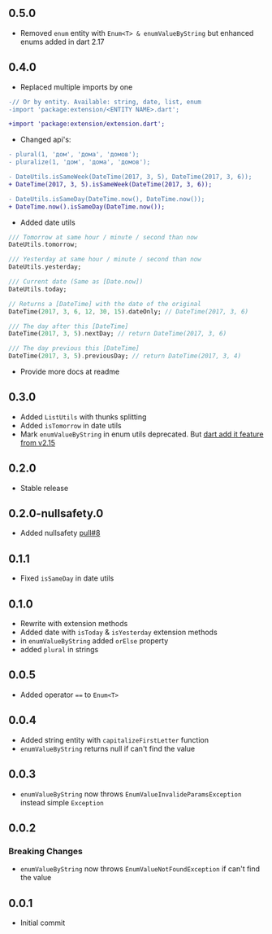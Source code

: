 [comment]: <> (Changelog bum example)
[comment]: <> (## version)
[comment]: <> (### Breaking Changes or ### New Features)
[comment]: <> (* Change description)

## 0.5.0

* Removed `enum` entity with `Enum<T> & enumValueByString` but enhanced enums added in dart 2.17 

## 0.4.0

* Replaced multiple imports by one 
```diff
-// Or by entity. Available: string, date, list, enum
-import 'package:extension/<ENTITY NAME>.dart';

+import 'package:extension/extension.dart';
```
* Changed api's: 
```diff
- plural(1, 'дом', 'дома', 'домов');
- pluralize(1, 'дом', 'дома', 'домов');

- DateUtils.isSameWeek(DateTime(2017, 3, 5), DateTime(2017, 3, 6));
+ DateTime(2017, 3, 5).isSameWeek(DateTime(2017, 3, 6));

- DateUtils.isSameDay(DateTime.now(), DateTime.now());
+ DateTime.now().isSameDay(DateTime.now());
```
* Added date utils 
```dart
/// Tomorrow at same hour / minute / second than now
DateUtils.tomorrow;

/// Yesterday at same hour / minute / second than now
DateUtils.yesterday;

/// Current date (Same as [Date.now])
DateUtils.today;

// Returns a [DateTime] with the date of the original
DateTime(2017, 3, 6, 12, 30, 15).dateOnly; // DateTime(2017, 3, 6)

/// The day after this [DateTime]
DateTime(2017, 3, 5).nextDay; // return DateTime(2017, 3, 6)

/// The day previous this [DateTime]
DateTime(2017, 3, 5).previousDay; // return DateTime(2017, 3, 4)
```
* Provide more docs at readme

## 0.3.0

* Added `ListUtils` with thunks splitting
* Added `isTomorrow` in date utils
* Mark `enumValueByString` in enum utils deprecated.
  But [dart add it feature from v2.15](https://api.flutter.dev/flutter/dart-core/EnumName/name.html)

## 0.2.0

* Stable release

## 0.2.0-nullsafety.0

* Added nullsafety [pull#8](https://github.com/rbcprolabs/packages.dart/pull/8)

## 0.1.1

* Fixed `isSameDay` in date utils

## 0.1.0

* Rewrite with extension methods
* Added date with `isToday` & `isYesterday` extension methods
* in `enumValueByString` added `orElse` property
* added `plural` in strings

## 0.0.5

* Added operator `==` to `Enum<T>`

## 0.0.4

* Added string entity with `capitalizeFirstLetter` function
* `enumValueByString` returns null if can't find the value

## 0.0.3

* `enumValueByString` now throws `EnumValueInvalideParamsException` instead simple `Exception`

## 0.0.2

### Breaking Changes

* `enumValueByString` now throws `EnumValueNotFoundException` if can't find the value

## 0.0.1

* Initial commit
